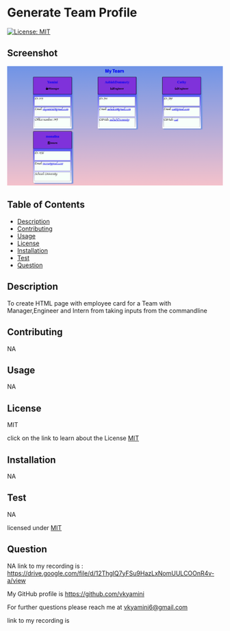
# Generate Team Profile
    
[![License: MIT](https://img.shields.io/badge/License-MIT-yellow.svg)](https://opensource.org/licenses/MIT) 

## Screenshot
![Screenshot](./Assets/team.png)

## Table of Contents
  
  - [Description](#Description)
  - [Contributing](#Contributing)
  - [Usage](#Usage)
  - [License](#License)
  - [Installation](#Installation)
  - [Test](#Test)
  - [Question](#Question)
  
  ## Description
  To create HTML page with employee card for a Team with Manager,Engineer and Intern from taking inputs from the commandline
  
  ## Contributing
  NA
  
  ## Usage
  NA
  
  ## License
  MIT
  
  click on the link to learn about the License [MIT](https://chooselicense.com/licenses/mit)
  
  ## Installation
  NA
  
  ## Test
  NA
  
  licensed under [MIT](https://chooselicense.com/licenses/mit)
  
  ## Question
  NA
  link to my recording is : https://drive.google.com/file/d/12ThglQ7yFSu9HazLxNomUULCOOnR4v-a/view
    
  My GitHub profile is https://github.com/vkyamini
    
  
  For further questions please reach me at vkyamini6@gmail.com

  link to my recording is 
  